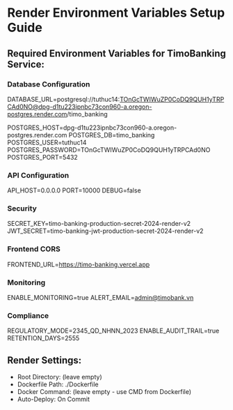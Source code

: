 # Render Environment Variables Setup Guide

## Required Environment Variables for TimoBanking Service:

### Database Configuration
DATABASE_URL=postgresql://tuthuc14:TOnGcTWIWuZP0CoDQ9QUH1yTRPCAd0NO@dpg-d1tu223ipnbc73con960-a.oregon-postgres.render.com/timo_banking

POSTGRES_HOST=dpg-d1tu223ipnbc73con960-a.oregon-postgres.render.com
POSTGRES_DB=timo_banking
POSTGRES_USER=tuthuc14
POSTGRES_PASSWORD=TOnGcTWIWuZP0CoDQ9QUH1yTRPCAd0NO
POSTGRES_PORT=5432

### API Configuration
API_HOST=0.0.0.0
PORT=10000
DEBUG=false

### Security
SECRET_KEY=timo-banking-production-secret-2024-render-v2
JWT_SECRET=timo-banking-jwt-production-secret-2024-render-v2

### Frontend CORS
FRONTEND_URL=https://timo-banking.vercel.app

### Monitoring
ENABLE_MONITORING=true
ALERT_EMAIL=admin@timobank.vn

### Compliance
REGULATORY_MODE=2345_QD_NHNN_2023
ENABLE_AUDIT_TRAIL=true
RETENTION_DAYS=2555

## Render Settings:
- Root Directory: (leave empty)
- Dockerfile Path: ./Dockerfile
- Docker Command: (leave empty - use CMD from Dockerfile)
- Auto-Deploy: On Commit

